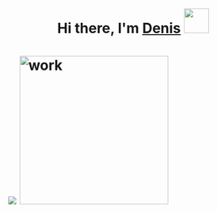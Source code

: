 


  


<h1 align="center">Hi there, I'm <a href="https://vk.com/sined_axmed" target="_blank">Denis</a> 
<img src="https://i.gifer.com/4Jc.gif" height="50"/> </h1>






<h1 aligh="center">
  
  ![](https://github-profile-summary-cards.vercel.app/api/cards/repos-per-language?username=gh0st3e&theme=solarized_dark)      <img src="https://i.gifer.com/origin/4c/4c7dc3d8a6dd24c8169b85d7e0fff5fd_w200.gif" alt="work" height="300"/>



  </h1>



